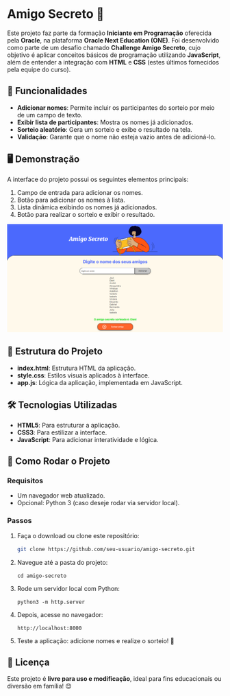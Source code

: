 # Amigo Secreto 🎁

Este projeto faz parte da formação **Iniciante em Programação** oferecida pela **Oracle**, na plataforma **Oracle Next Education (ONE)**.   Foi desenvolvido como parte de um desafio chamado **Challenge Amigo Secreto**, cujo objetivo é aplicar conceitos básicos de programação utilizando **JavaScript**, além de entender a integração com **HTML** e **CSS** (estes últimos fornecidos pela equipe do curso).

## 🚀 Funcionalidades

- **Adicionar nomes**: Permite incluir os participantes do sorteio por meio de um campo de texto.
- **Exibir lista de participantes**: Mostra os nomes já adicionados.
- **Sorteio aleatório**: Gera um sorteio e exibe o resultado na tela.
- **Validação**: Garante que o nome não esteja vazio antes de adicioná-lo.

## 🖥️ Demonstração

A interface do projeto possui os seguintes elementos principais:

1. Campo de entrada para adicionar os nomes.
2. Botão para adicionar os nomes à lista.
3. Lista dinâmica exibindo os nomes já adicionados.
4. Botão para realizar o sorteio e exibir o resultado.

![Amigo Secreto - Tela Final](assets/Tela%20Final_Alessandra%20Cruz.png)

## 📂 Estrutura do Projeto

- **index.html**: Estrutura HTML da aplicação.
- **style.css**: Estilos visuais aplicados à interface.
- **app.js**: Lógica da aplicação, implementada em JavaScript.

## 🛠️ Tecnologias Utilizadas

- **HTML5**: Para estruturar a aplicação.
- **CSS3**: Para estilizar a interface.
- **JavaScript**: Para adicionar interatividade e lógica.

## 📝 Como Rodar o Projeto

### Requisitos

- Um navegador web atualizado.
- Opcional: Python 3 (caso deseje rodar via servidor local).

### Passos

1. Faça o download ou clone este repositório:

   ```bash
   git clone https://github.com/seu-usuario/amigo-secreto.git
   ```

2. Navegue até a pasta do projeto:

    ```
    cd amigo-secreto
    ```

3. Rode um servidor local com Python:

    ```
    python3 -m http.server
    ```

4. Depois, acesse no navegador:

    ```
    http://localhost:8000
    ```

5. Teste a aplicação: adicione nomes e realize o sorteio! 🎉

## 📜 Licença

Este projeto é **livre para uso e modificação**, ideal para fins educacionais ou diversão em família! 😊